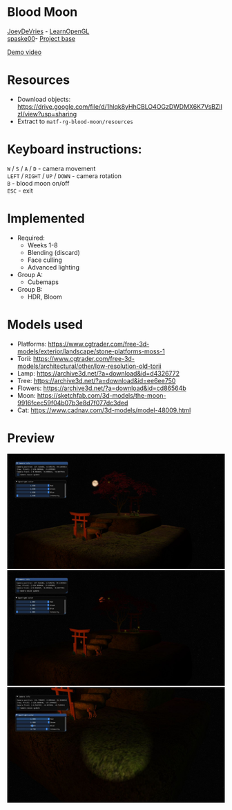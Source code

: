 # Blood Moon

[JoeyDeVries](https://github.com/JoeyDeVries) - [LearnOpenGL](https://github.com/JoeyDeVries/LearnOpenGL)  
[spaske00](https://github.com/spaske00)- [Project base](https://github.com/matf-racunarska-grafika/project_base/)

[Demo video](https://www.youtube.com/watch?v=UOYtS_ToGcw)

# Resources
- Download objects: https://drive.google.com/file/d/1hlqk8yHhCBLO4OGzDWDMX6K7VsBZlIzI/view?usp=sharing
- Extract to `matf-rg-blood-moon/resources`

# Keyboard instructions:

`W` / `S` / `A` / `D` - camera movement <br>
`LEFT` / `RIGHT` / `UP` / `DOWN` - camera rotation <br>
`B` - blood moon on/off <br>
`ESC` - exit

# Implemented
- Required: <br>
  - Weeks 1-8 <br>
  - Blending (discard) <br>
  - Face culling <br>
  - Advanced lighting <br>
- Group A: <br>
  - Cubemaps <br>
- Group B: <br>
  - HDR, Bloom <br>

# Models used
- Platforms: https://www.cgtrader.com/free-3d-models/exterior/landscape/stone-platforms-moss-1
- Torii: https://www.cgtrader.com/free-3d-models/architectural/other/low-resolution-old-torii
- Lamp: https://archive3d.net/?a=download&id=d4326772
- Tree: https://archive3d.net/?a=download&id=ee6ee750
- Flowers: https://archive3d.net/?a=download&id=cd86564b
- Moon: https://sketchfab.com/3d-models/the-moon-9916fcec59f04b07b3e8d7f077dc3ded
- Cat: https://www.cadnav.com/3d-models/model-48009.html

# Preview

![](resources/1.jpg)
![](resources/2.jpg)
![](resources/3.jpg)